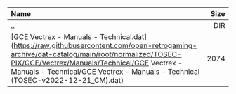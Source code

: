 |Name|Size|
|:---|---:|
|[..](../index.html)|DIR|
|[GCE Vectrex - Manuals - Technical.dat](https://raw.githubusercontent.com/open-retrogaming-archive/dat-catalog/main/root/normalized/TOSEC-PIX/GCE/Vectrex/Manuals/Technical/GCE Vectrex - Manuals - Technical/GCE Vectrex - Manuals - Technical (TOSEC-v2022-12-21_CM).dat)|2074|

